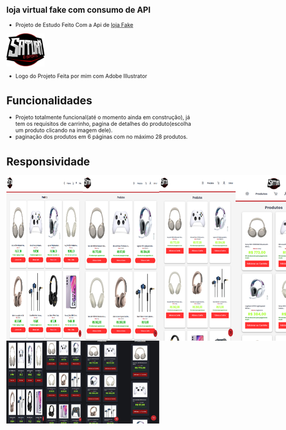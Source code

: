 ## loja virtual fake com consumo de API

- Projeto de Estudo Feito Com a Api de [loja Fake](https://fakestoreapi.in)

<img src="./src/images/saturn%20.png" alt="Descrição da Imagem" style="width: 100px;">

- Logo do Projeto Feita por mim com Adobe Illustrator

# Funcionalidades

- Projeto totalmente funcional(até o momento ainda em construção), já tem os requisitos de carrinho, pagina de detalhes do produto(escolha um produto clicando na imagem dele).
- paginação dos produtos em 6 páginas com no máximo 28 produtos.

# Responsividade

<div style="display: flex;">
<img src="./src/images/screens/white/Macbook-Air-1559x1319.png" alt="Descrição da Imagem" style="width: 200px;">
<img src="./src/images/screens/white/iPad-Air-5-1138x1309.png" alt="Descrição da Imagem" style="width: 200px;">
<img src="./src/images/screens/white/iPhone-14-Pro-Max-877x1172.png" alt="Descrição da Imagem" style="width: 200px;">
<img src="./src/images/screens/white/Pixel-7-Pro-480x1040.png" alt="Descrição da Imagem" style="width: 200px;">
<img src="./src/images/screens/white/iPhone-14-Pro-393x852.png" alt="Descrição da Imagem" style="width: 200px;">
</div>
<div style="display: flex;">
<img src="./src/images/screens/dark/Macbook-Air-1559x975.png" alt="Descrição da Imagem" style="width: 100px;">
<img src="./src/images/screens/dark/iPad-Air-5-820x1180.png" alt="Descrição da Imagem" style="width: 100px;">
<img src="./src/images/screens/dark/Pixel-7-Pro-480x1040.png" alt="Descrição da Imagem" style="width: 100px;">
<img src="./src/images/screens/dark/iPhone-14-Pro-393x852.png" alt="Descrição da Imagem" style="width: 100px;">
</div>